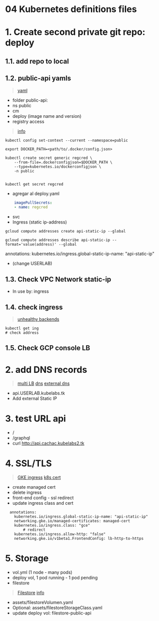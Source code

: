 
# 04 Kubernetes definitions files <!-- omit in toc -->

# 1. Create second private git repo: deploy

## 1.1. add repo to local

## 1.2. public-api yamls
>[yaml](./assets/apps-files/public-api/)
- folder public-api:
- ns public
- cm
- deploy (image name and version)
- registry access
> [info](https://kubernetes.io/docs/tasks/configure-pod-container/pull-image-private-registry/)
```vim
kubectl config set-context --current --namespace=public

export DOCKER_PATH=<path/to/.docker/config.json>

kubectl create secret generic regcred \
    --from-file=.dockerconfigjson=$DOCKER_PATH \
    --type=kubernetes.io/dockerconfigjson \
    -n public


kubectl get secret regcred
```
- agregar al deploy.yaml
```yaml
	imagePullSecrets:
	- name: regcred
```
- svc
- Ingress (static ip-address)
```vim
gcloud compute addresses create api-static-ip --global

gcloud compute addresses describe api-static-ip --format='value(address)' --global   
```
annotations:
    kubernetes.io/ingress.global-static-ip-name: "api-static-ip"

-  (change USERLAB)

## 1.3. Check VPC Network static-ip
- In use by: ingress

## 1.4. check ingress
> [unhealthy backends](https://www.anycodings.com/questions/gke-ingress-shows-unhealthy-backend-services)
```vim
kubectl get ing
# check address
```

## 1.5. Check GCP console LB
# 2. add DNS records
> [multi LB](https://cloud.google.com/kubernetes-engine/docs/tutorials/http-balancer)
> [dns](https://medium.com/google-cloud/dns-on-gke-everything-you-need-to-know-b961303f9153)
> [external dns](https://joachim8675309.medium.com/externaldns-with-gke-cloud-dns-38a174fdced7)

- api.USERLAB.kubelabs.tk
- Add external Static IP

# 3. test URL api
- /
- /graphql
- curl http://api.cachac.kubelabs2.tk

# 4. SSL/TLS
> [GKE ingress](https://cloud.google.com/kubernetes-engine/docs/how-to/ingress-features#https_redirect)
> [k8s cert](https://cloud.google.com/kubernetes-engine/docs/how-to/managed-certs)
- create managed cert
- delete ingress
- front-end config  -  ssl redirect
- update ingress class and cert

```vim
  annotations:
    kubernetes.io/ingress.global-static-ip-name: "api-static-ip"
    networking.gke.io/managed-certificates: managed-cert
    kubernetes.io/ingress.class: "gce"
		# redirect
    kubernetes.io/ingress.allow-http: "false"
    networking.gke.io/v1beta1.FrontendConfig: lb-http-to-https
```



# 5. Storage
- vol.yml (1 node - many pods)
- deploy vol, 1 pod running - 1 pod pending
- filestore
> [Filestore](./Filestore.md)
> [info](https://upendra-kumarage.medium.com/gcp-filestore-as-a-persistent-storage-in-google-kubernetes-engine-clusters-ab4f76b34118)
- assets/filestoreVolumen.yaml
- Optional: assets/filestoreStorageClass.yaml
- update deploy vol: filestore-public-api
